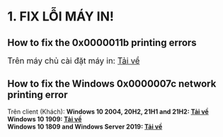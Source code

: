<img src="https://github.com/AHuy83/IT-SUPPORT/assets/32889045/4f7d9fe1-da55-41be-a9e6-294badb18a64" alt="">
<h1>1. FIX LỖI MÁY IN!</h1>
<h2>How to fix the 0x0000011b printing errors</h2>
<p style="font-size: 18px">Trên máy chủ cài đặt máy in: <a href="https://drive.usercontent.google.com/download?id=1XfU8AgrOtmU4g37JPtw3Sf8UWE5ymgmR&export=download&confirm=t&uuid=f37b1bdc-959f-4323-b2db-97efab2aee94" target="blank">Tải về</a></p>
<h2>How to fix the Windows 0x0000007c network printing error</h2>
Trên client (Khách):
   <b>Windows 10 2004, 20H2, 21H1 and 21H2:  <a href="https://drive.usercontent.google.com/download?id=1pIuOJGQ6HjOhV6YWFxhxQImcCifpfJ_p&export=download" target="blank">Tải về</a></b></br>
   <b>Windows 10 1909:  <a href="https://drive.usercontent.google.com/download?id=1TsKoLDp53PSDxcGnPQzpzz2OBCCiclT8&export=download" target="blank">Tải về</a></b></br>
   <b>Windows 10 1809 and Windows Server 2019:  <a href="https://drive.usercontent.google.com/download?id=1bAUJjAXpZWyKasvfrJzvtAQ3JrcNHQRi&export=download" target="blank">Tải về</a></b></br>
